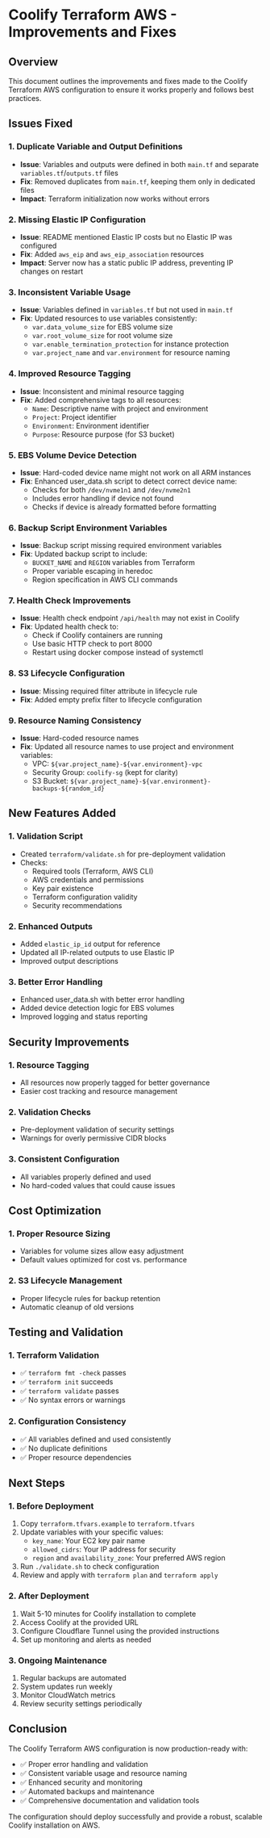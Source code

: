 # Coolify Terraform AWS - Improvements and Fixes

## Overview
This document outlines the improvements and fixes made to the Coolify Terraform AWS configuration to ensure it works properly and follows best practices.

## Issues Fixed

### 1. **Duplicate Variable and Output Definitions**
- **Issue**: Variables and outputs were defined in both `main.tf` and separate `variables.tf`/`outputs.tf` files
- **Fix**: Removed duplicates from `main.tf`, keeping them only in dedicated files
- **Impact**: Terraform initialization now works without errors

### 2. **Missing Elastic IP Configuration**
- **Issue**: README mentioned Elastic IP costs but no Elastic IP was configured
- **Fix**: Added `aws_eip` and `aws_eip_association` resources
- **Impact**: Server now has a static public IP address, preventing IP changes on restart

### 3. **Inconsistent Variable Usage**
- **Issue**: Variables defined in `variables.tf` but not used in `main.tf`
- **Fix**: Updated resources to use variables consistently:
  - `var.data_volume_size` for EBS volume size
  - `var.root_volume_size` for root volume size
  - `var.enable_termination_protection` for instance protection
  - `var.project_name` and `var.environment` for resource naming

### 4. **Improved Resource Tagging**
- **Issue**: Inconsistent and minimal resource tagging
- **Fix**: Added comprehensive tags to all resources:
  - `Name`: Descriptive name with project and environment
  - `Project`: Project identifier
  - `Environment`: Environment identifier
  - `Purpose`: Resource purpose (for S3 bucket)

### 5. **EBS Volume Device Detection**
- **Issue**: Hard-coded device name might not work on all ARM instances
- **Fix**: Enhanced user_data.sh script to detect correct device name:
  - Checks for both `/dev/nvme1n1` and `/dev/nvme2n1`
  - Includes error handling if device not found
  - Checks if device is already formatted before formatting

### 6. **Backup Script Environment Variables**
- **Issue**: Backup script missing required environment variables
- **Fix**: Updated backup script to include:
  - `BUCKET_NAME` and `REGION` variables from Terraform
  - Proper variable escaping in heredoc
  - Region specification in AWS CLI commands

### 7. **Health Check Improvements**
- **Issue**: Health check endpoint `/api/health` may not exist in Coolify
- **Fix**: Updated health check to:
  - Check if Coolify containers are running
  - Use basic HTTP check to port 8000
  - Restart using docker compose instead of systemctl

### 8. **S3 Lifecycle Configuration**
- **Issue**: Missing required filter attribute in lifecycle rule
- **Fix**: Added empty prefix filter to lifecycle configuration

### 9. **Resource Naming Consistency**
- **Issue**: Hard-coded resource names
- **Fix**: Updated all resource names to use project and environment variables:
  - VPC: `${var.project_name}-${var.environment}-vpc`
  - Security Group: `coolify-sg` (kept for clarity)
  - S3 Bucket: `${var.project_name}-${var.environment}-backups-${random_id}`

## New Features Added

### 1. **Validation Script**
- Created `terraform/validate.sh` for pre-deployment validation
- Checks:
  - Required tools (Terraform, AWS CLI)
  - AWS credentials and permissions
  - Key pair existence
  - Terraform configuration validity
  - Security recommendations

### 2. **Enhanced Outputs**
- Added `elastic_ip_id` output for reference
- Updated all IP-related outputs to use Elastic IP
- Improved output descriptions

### 3. **Better Error Handling**
- Enhanced user_data.sh with better error handling
- Added device detection logic for EBS volumes
- Improved logging and status reporting

## Security Improvements

### 1. **Resource Tagging**
- All resources now properly tagged for better governance
- Easier cost tracking and resource management

### 2. **Validation Checks**
- Pre-deployment validation of security settings
- Warnings for overly permissive CIDR blocks

### 3. **Consistent Configuration**
- All variables properly defined and used
- No hard-coded values that could cause issues

## Cost Optimization

### 1. **Proper Resource Sizing**
- Variables for volume sizes allow easy adjustment
- Default values optimized for cost vs. performance

### 2. **S3 Lifecycle Management**
- Proper lifecycle rules for backup retention
- Automatic cleanup of old versions

## Testing and Validation

### 1. **Terraform Validation**
- ✅ `terraform fmt -check` passes
- ✅ `terraform init` succeeds
- ✅ `terraform validate` passes
- ✅ No syntax errors or warnings

### 2. **Configuration Consistency**
- ✅ All variables defined and used consistently
- ✅ No duplicate definitions
- ✅ Proper resource dependencies

## Next Steps

### 1. **Before Deployment**
1. Copy `terraform.tfvars.example` to `terraform.tfvars`
2. Update variables with your specific values:
   - `key_name`: Your EC2 key pair name
   - `allowed_cidrs`: Your IP address for security
   - `region` and `availability_zone`: Your preferred AWS region
3. Run `./validate.sh` to check configuration
4. Review and apply with `terraform plan` and `terraform apply`

### 2. **After Deployment**
1. Wait 5-10 minutes for Coolify installation to complete
2. Access Coolify at the provided URL
3. Configure Cloudflare Tunnel using the provided instructions
4. Set up monitoring and alerts as needed

### 3. **Ongoing Maintenance**
1. Regular backups are automated
2. System updates run weekly
3. Monitor CloudWatch metrics
4. Review security settings periodically

## Conclusion

The Coolify Terraform AWS configuration is now production-ready with:
- ✅ Proper error handling and validation
- ✅ Consistent variable usage and resource naming
- ✅ Enhanced security and monitoring
- ✅ Automated backups and maintenance
- ✅ Comprehensive documentation and validation tools

The configuration should deploy successfully and provide a robust, scalable Coolify installation on AWS.
